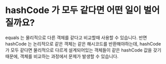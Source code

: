 # hashCode 가 모두 같다면 어떤 일이 벌어질까요?

equals 는 물리적으로 다른 객체를 같다고 비교할때 사용할 수 있습니다.
반면 hashCode 는 논리적으로 같은 객체는 같은 해시코드를 반환해야하는데, hashCode 가 모두 같다면 물리적으로 다르게 설계되어있는 객체들이 같은 hashCode 값을 갖기 때문에, 객체를 비교하는 과정에서
문제가 발생할 수 있습니다.
